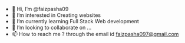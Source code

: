 - 👋 Hi, I’m @faizpasha09
- 👀 I’m interested in Creating websites
- 🌱 I’m currently learning Full Stack Web development 
- 💞️ I’m looking to collaborate on ...
- 📫 How to reach me ? through the email id faizpasha097@gmail.com

<!---
faizpasha09/faizpasha09 is a ✨ special ✨ repository because its `README.md` (this file) appears on your GitHub profile.
You can click the Preview link to take a look at your changes.
--->
